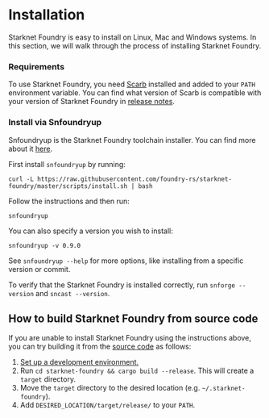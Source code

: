 # Installation

Starknet Foundry is easy to install on Linux, Mac and Windows systems.
In this section, we will walk through the process of installing Starknet Foundry.

### Requirements

To use Starknet Foundry, you need [Scarb](https://docs.swmansion.com/scarb/download.html) installed
and added to your `PATH` environment variable.
You can find what version of Scarb is compatible with your version of Starknet Foundry
in [release notes](https://github.com/foundry-rs/starknet-foundry/releases).

### Install via Snfoundryup

Snfoundryup is the Starknet Foundry toolchain installer. You can find more about it [here](https://github.com/foundry-rs/starknet-foundry/tree/master/scripts).

First install `snfoundryup` by running:

```shell
curl -L https://raw.githubusercontent.com/foundry-rs/starknet-foundry/master/scripts/install.sh | bash
```
Follow the instructions and then run:

```shell
snfoundryup
```

You can also specify a version you wish to install:

```shell
snfoundryup -v 0.9.0
```
See `snfoundryup --help` for more options, like installing from a specific version or commit.

To verify that the Starknet Foundry is installed correctly, run `snforge --version` and `sncast --version`.
## How to build Starknet Foundry from source code

If you are unable to install Starknet Foundry using the instructions above, you can try building it from
the [source code](https://github.com/foundry-rs/starknet-foundry) as follows:

1. [Set up a development environment.](../development/environment-setup.md)
2. Run `cd starknet-foundry && cargo build --release`. This will create a `target` directory.
3. Move the `target` directory to the desired location (e.g. `~/.starknet-foundry`).
4. Add `DESIRED_LOCATION/target/release/` to your `PATH`.
